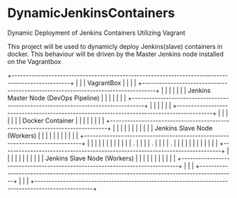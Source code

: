 # DynamicJenkinsContainers
Dynamic Deployment of Jenkins Containers Utilizing Vagrant


This project will be used to dynamicly deploy Jenkins(slave) containers in docker.
This behaviour will be driven by the Master Jenkins node installed on the Vagrantbox

+--------------------------------------------------------------------------------------------------+
|                                                                                                  |
|    VagrantBox                                                                                    |
|                                                                                                  |
|       +----------------------------------------------------------------------------------+       |
|       |                                                                                  |       |
|       |  Jenkins Master Node (DevOps Pipeline)                                           |       |
|       |                                                                                  |       |
|       +----------------------------------------------------------------------------------+       |
|                                                                                                  |
|                                                                                                  |
|   +------------------------------------------------------------------------------------------+   |
|   |                                                                                          |   |
|   |  Docker Container                                                                      |   |
|   |                                                                                          |   |
|   |     +-----------------------------------------------------------------------------+      |   |
|   |     |                                                                             |      |   |
|   |     |                       Jenkins Slave Node (Workers)                          |      |   |
|   |     |                                                                             |      |   |
|   |     +-----------------------------------------------------------------------------+      |   |
|   |                                                                                          |   |
|   |                                                                                          |   |
|   |                                           .                                              |   |
|   |                                           .                                              |   |
|   |                                           .                                              |   |
|   |                                                                                          |   |
|   |                                                                                          |   |
|   |    +-----------------------------------------------------------------------------+       |   |
|   |    |                                                                             |       |   |
|   |    |                       Jenkins Slave Node (Workers)                          |       |   |
|   |    |                                                                             |       |   |
|   |    +-----------------------------------------------------------------------------+       |   |
|   +------------------------------------------------------------------------------------------+   |
|                                                                                                  |
+--------------------------------------------------------------------------------------------------+
